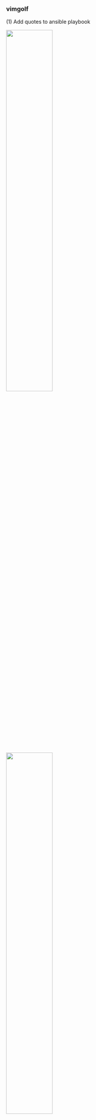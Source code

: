### vimgolf

(1) Add quotes to ansible playbook

<img src="https://user-images.githubusercontent.com/93987703/144702735-af431738-7f7e-4f82-96a4-90df28c890ce.png" width=50% height=50%> <img src="https://user-images.githubusercontent.com/93987703/144702740-6994a1a5-6691-419b-88d4-a2d141a67a72.png" width=50% height=50%>

Score: 9
1. 먼저 문서 맨 끝으로 이동한다: G
2. 단어 단위로 이동하면서 단어 시작을 기점으로 {로 이동한다: w
3. 해당 커서에서 입력모드로 바꿔주면 되기 때문에 바꾸어준다: i
4. "를 입력한다: "
5. 입력모드인 상태에서 문장 끝으로 이동한다: End
6. "를 입력한다: "
7. 입력모드에서 명령어모드로 바꿔준다: Esc
8. 저장 후 종료한다: ZZ

<img src="https://user-images.githubusercontent.com/93987703/144703236-959ef119-d831-4a04-9b56-3586a5e37330.png" width=50% height=50%>


(2) simple replacements

<img src="https://user-images.githubusercontent.com/93987703/144703310-d66c0446-a44d-40ad-96d2-e5b57c49f32c.png" width=50% height=50%>
<img src="https://user-images.githubusercontent.com/93987703/144703313-c452629d-6183-40cf-b3f4-944d3d88a781.png" width=50% height=50%>

sublime --> vim
emacs --> vim

Score: 27

1. 문서 전체에 대한 문자열치환을 위해서 :%s/
2. 바꿀 문자인 sublime과 emacs를 or로 연결해준다: sublime\|emacs
3. 이를 vim으로 바꾸어준다: /vim
4. 전체를 바꿔줄 것이기 때문에 g옵션을 준다: /g

